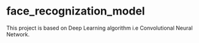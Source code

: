 # face_recognization_model

 This  project is  based on Deep Learning algorithm i.e  Convolutional Neural Network.
